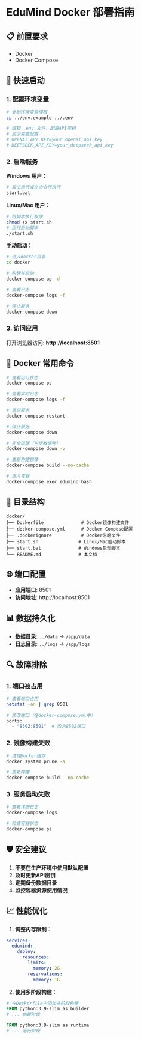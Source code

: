 # EduMind Docker 部署指南

## 📋 前置要求

- Docker
- Docker Compose

## 🚀 快速启动

### 1. 配置环境变量

```bash
# 复制环境变量模板
cp ../env.example ../.env

# 编辑 .env 文件，配置API密钥
# 至少需要配置：
# OPENAI_API_KEY=your_openai_api_key
# DEEPSEEK_API_KEY=your_deepseek_api_key
```

### 2. 启动服务

**Windows 用户：**
```bash
# 双击运行或在命令行执行
start.bat
```

**Linux/Mac 用户：**
```bash
# 给脚本执行权限
chmod +x start.sh
# 运行启动脚本
./start.sh
```

**手动启动：**
```bash
# 进入docker目录
cd docker

# 构建并启动
docker-compose up -d

# 查看日志
docker-compose logs -f

# 停止服务
docker-compose down
```

### 3. 访问应用

打开浏览器访问: **http://localhost:8501**

## 🔧 Docker 常用命令

```bash
# 查看运行状态
docker-compose ps

# 查看实时日志
docker-compose logs -f

# 重启服务
docker-compose restart

# 停止服务
docker-compose down

# 完全清理（包括数据卷）
docker-compose down -v

# 重新构建镜像
docker-compose build --no-cache

# 进入容器
docker-compose exec edumind bash
```

## 📁 目录结构

```
docker/
├── Dockerfile              # Docker镜像构建文件
├── docker-compose.yml      # Docker Compose配置
├── .dockerignore           # Docker忽略文件
├── start.sh               # Linux/Mac启动脚本
├── start.bat              # Windows启动脚本
└── README.md              # 本文档
```

## 🌐 端口配置

- **应用端口**: 8501
- **访问地址**: http://localhost:8501

## 📊 数据持久化

- **数据目录**: `../data` → `/app/data`
- **日志目录**: `../logs` → `/app/logs`

## 🔍 故障排除

### 1. 端口被占用
```bash
# 查看端口占用
netstat -an | grep 8501

# 修改端口（在docker-compose.yml中）
ports:
  - "8502:8501"  # 改为8502端口
```

### 2. 镜像构建失败
```bash
# 清理Docker缓存
docker system prune -a

# 重新构建
docker-compose build --no-cache
```

### 3. 服务启动失败
```bash
# 查看详细日志
docker-compose logs

# 检查容器状态
docker-compose ps
```

## 🛡️ 安全建议

1. **不要在生产环境中使用默认配置**
2. **及时更新API密钥**
3. **定期备份数据目录**
4. **监控容器资源使用情况**

## 📈 性能优化

1. **调整内存限制**：
```yaml
services:
  edumind:
    deploy:
      resources:
        limits:
          memory: 2G
        reservations:
          memory: 1G
```

2. **使用多阶段构建**：
```dockerfile
# 在Dockerfile中添加多阶段构建
FROM python:3.9-slim as builder
# ... 构建阶段

FROM python:3.9-slim as runtime
# ... 运行阶段
``` 